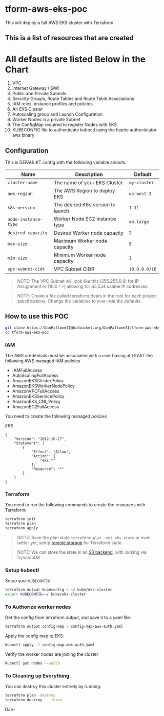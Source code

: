 # tform-aws-eks-poc

This will deploy a full AWS EKS cluster with Terraform

## This is a list of resources that are created
# All defaults are listed Below in the Chart

1. VPC
2. Internet Gateway (IGW)
3. Public and Private Subnets
4. Security Groups, Route Tables and Route Table Associations
5. IAM roles, instance profiles and policies
6. An EKS Cluster
7. Autoscaling group and Launch Configuration
8. Worker Nodes in a private Subnet
9. The ConfigMap required to register Nodes with EKS
10. KUBECONFIG file to authenticate kubectl using the heptio authenticator aws binary

## Configuration

This is DEFAULKT config with the following variable ainouts:

| Name                 | Description                       | Default       |
|----------------------|-----------------------------------|---------------|
| `cluster-name`       | The name of your EKS Cluster      | `my-cluster`  |
| `aws-region`         | The AWS Region to deploy EKS      | `us-west-2`   |
| `k8s-version`        | The desired K8s version to launch | `1.11`        |
| `node-instance-type` | Worker Node EC2 instance type     | `m4.large`    |
| `desired-capacity`   | Desired Worker node capacity      | `2`           |
| `max-size`           | Maximum Worker node capacity      | `5`           |
| `min-size`           | Minimum Worker node capacity      | `1`           |
| `vpc-subnet-cidr`    | VPC Subnet CIDR                   | `10.0.0.0/16` |

> NOTE: The VPC Subnet will look like this (255.255.0.0) for IP Assignment or (10.0.`*`.`*`) allowing for 65,534 usable IP addresses.

> NOTE: Create a file called terraform.tfvars in the root for each project specifications, Change the  variables to over-ride the defaults.

## How to use this POC

```bash
git clone https://DanPalloneII@bitbucket.org/DanPalloneII/tform-aws-eks-poc.git
cd tform-aws-eks-poc
```

### IAM

The AWS credentials must be associated with a user having at LEAST the following AWS managed IAM policies

* IAMFullAccess
* AutoScalingFullAccess
* AmazonEKSClusterPolicy
* AmazonEKSWorkerNodePolicy
* AmazonVPCFullAccess
* AmazonEKSServicePolicy
* AmazonEKS_CNI_Policy
* AmazonEC2FullAccess

You need to create the following managed policies

*EKS*

```
{
    "Version": "2012-10-17",
    "Statement": [
        {
            "Effect": "Allow",
            "Action": [
                "eks:*"
            ],
            "Resource": "*"
        }
    ]
}
```

### Terraform

You need to run the following commands to create the resources with Terraform:

```bash
terraform init
terraform plan
terraform apply
```

> NOTE: Save the plan state `terraform plan -out eks-state` or even better yet, setup [remote storage](https://www.terraform.io/docs/state/remote.html) for Terraform state. 

> NOTE: We can store the state in an [S3 backend](https://www.terraform.io/docs/backends/types/s3.html), with locking via DynamoDB

### Setup kubectl

Setup your `KUBECONFIG`

```bash
terraform output kubeconfig > ~/.kube/eks-cluster
export KUBECONFIG=~/.kube/eks-cluster
```

### To Authorize worker nodes

Get the config from terraform output, and save it to a yaml file:

```bash
terraform output config-map > config-map-aws-auth.yaml
```

Apply the config map to EKS:

```bash
kubectl apply -f config-map-aws-auth.yaml
```

Verify the worker nodes are joining the cluster

```bash
kubectl get nodes --watch
```

### To Cleaning up Everything

You can destroy this cluster entirely by running:

```bash
terraform plan -destroy
terraform destroy  --force
```

Dan-